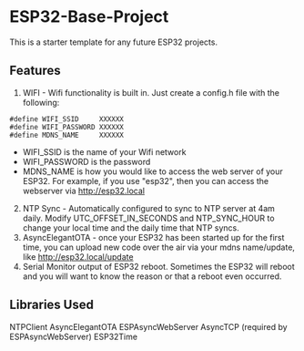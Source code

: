 # ESP32-Base-Project

This is a starter template for any future ESP32 projects.  

## Features
1. WIFI - Wifi functionality is built in.  Just create a config.h file with the following:
```
#define WIFI_SSID     XXXXXX
#define WIFI_PASSWORD XXXXXX
#define MDNS_NAME     XXXXXX
```
-  WIFI_SSID is the name of your Wifi network
-  WIFI_PASSWORD is the password
- MDNS_NAME is how you would like to access the web server of your ESP32.  For example, if you use "esp32", then you can access the webserver via http://esp32.local
2. NTP Sync - Automatically configured to sync to NTP server at 4am daily.  Modify UTC_OFFSET_IN_SECONDS and NTP_SYNC_HOUR to change your local time and the daily time that NTP syncs.
3. AsyncElegantOTA - once your ESP32 has been started up for the first time, you can upload new code over the air via your mdns name/update, like http://esp32.local/update
4. Serial Monitor output of ESP32 reboot.  Sometimes the ESP32 will reboot and you will want to know the reason or that a reboot even occurred.

## Libraries Used
NTPClient
AsyncElegantOTA
ESPAsyncWebServer
AsyncTCP (required by ESPAsyncWebServer)
ESP32Time
